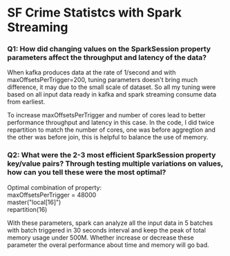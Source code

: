 # SF Crime Statistcs with Spark Streaming

### Q1: How did changing values on the SparkSession property parameters affect the throughput and latency of the data?    

When kafka produces data at the rate of 1/second and with maxOffsetsPerTrigger=200, tuning parameters doesn't bring much difference, it may due to the small scale of dataset. So all my tuning were based on all input data ready in kafka and spark streaming consume data from earliest.    
 
To increase maxOffsetsPerTrigger and number of cores lead to better performance throughput and latency in this case. In the code, I did twice repartition to match the number of cores, one was before aggregtion and the other was before join,  this is helpful to balance the use of memory.

### Q2: What were the 2-3 most efficient SparkSession property key/value pairs? Through testing multiple variations on values, how can you tell these were the most optimal?    
Optimal combination of property:      
maxOffsetsPerTrigger = 48000    
master("local[16]")    
repartition(16)    
     
With these parameters, spark can analyze all the input data in 5 batches with batch triggered in 30 seconds interval and keep the peak of total memory usage under 500M. Whether increase or decrease these parameter the overal performance about time and memory will go bad.
